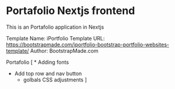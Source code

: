 # Portafolio Nextjs frontend

This is an Portafolio application in Nextjs

Template Name: iPortfolio
Template URL: https://bootstrapmade.com/iportfolio-bootstrap-portfolio-websites-template/
Author: BootstrapMade.com


Portafolio
[
	*	Adding fonts
  * Add top row and nav button
	* golbals CSS adjustments
]